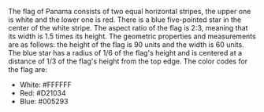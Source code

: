 The flag of Panama consists of two equal horizontal stripes, the upper one is white and the lower one is red. There is a blue five-pointed star in the center of the white stripe. The aspect ratio of the flag is 2:3, meaning that its width is 1.5 times its height. The geometric properties and measurements are as follows: the height of the flag is 90 units and the width is 60 units. The blue star has a radius of 1/6 of the flag's height and is centered at a distance of 1/3 of the flag's height from the top edge. The color codes for the flag are:

- White: #FFFFFF
- Red: #D21034
- Blue: #005293